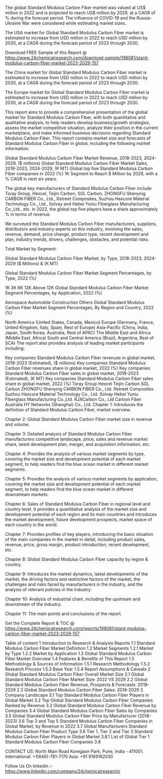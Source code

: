 The global Standard Modulus Carbon Fiber market was valued at US$ million in 2022 and is projected to reach US$ million by 2029, at a CAGR of % during the forecast period. The influence of COVID-19 and the Russia-Ukraine War were considered while estimating market sizes.

The USA market for Global Standard Modulus Carbon Fiber  market is estimated to increase from USD million in 2022 to reach USD million by 2030, at a CAGR during the forecast period of 2023 through 2030.

Download FREE Sample of this Report @ https://www.24chemicalresearch.com/download-sample/198081/stard-modulus-carbon-fiber-market-2023-2029-157

The China market for Global Standard Modulus Carbon Fiber  market is estimated to increase from USD million in 2022 to reach USD million by 2030, at a CAGR during the forecast period of 2023 through 2030.

The Europe market for Global Standard Modulus Carbon Fiber market is estimated to increase from USD million in 2022 to reach USD million by 2030, at a CAGR during the forecast period of 2023 through 2030.

This report aims to provide a comprehensive presentation of the global market for Standard Modulus Carbon Fiber, with both quantitative and qualitative analysis, to help readers develop business/growth strategies, assess the market competitive situation, analyze their position in the current marketplace, and make informed business decisions regarding Standard Modulus Carbon Fiber. This report contains market size and forecasts of Standard Modulus Carbon Fiber in global, including the following market information:

Global Standard Modulus Carbon Fiber Market Revenue, 2018-2023, 2024-2029, ($ millions)
Global Standard Modulus Carbon Fiber Market Sales, 2018-2023, 2024-2029, (K MT)
Global top five Standard Modulus Carbon Fiber companies in 2022 (%)
1K Segment to Reach $ Million by 2029, with a % CAGR in next six years.

The global key manufacturers of Standard Modulus Carbon Fiber include Toray Group, Hexcel, Teijin Carbon, SGL Carbon, ZHONGFU Shenying CARBON FIBER Co., Ltd., Illstreet Composites, Suzhou Haxcore Material Technology Co., Ltd., Solvay and Hebei Yuniu Fiberglass Manufacturing Co.,Ltd., etc. in 2022, the global top five players have a share approximately % in terms of revenue.

We surveyed the Standard Modulus Carbon Fiber manufacturers, suppliers, distributors and industry experts on this industry, involving the sales, revenue, demand, price change, product type, recent development and plan, industry trends, drivers, challenges, obstacles, and potential risks.

Total Market by Segment:

Global Standard Modulus Carbon Fiber Market, by Type, 2018-2023, 2024-2029 ($ Millions) & (K MT)

Global Standard Modulus Carbon Fiber Market Segment Percentages, by Type, 2022 (%)

1K
3K
6K
12K
Above 12K
Global Standard Modulus Carbon Fiber Market Segment Percentages, by Application, 2022 (%)

Aerospace
Automobile
Construction
Others
Global Standard Modulus Carbon Fiber Market Segment Percentages, By Region and Country, 2022 (%)

North America (United States, Canada, Mexico)
Europe (Germany, France, United Kingdom, Italy, Spain, Rest of Europe)
Asia-Pacific (China, India, Japan, South Korea, Australia, Rest of APAC)
The Middle East and Africa (Middle East, Africa)
South and Central America (Brazil, Argentina, Rest of SCA)
The report also provides analysis of leading market participants including:

Key companies Standard Modulus Carbon Fiber revenues in global market, 2018-2023 (Estimated), ($ millions)
Key companies Standard Modulus Carbon Fiber revenues share in global market, 2022 (%)
Key companies Standard Modulus Carbon Fiber sales in global market, 2018-2023 (Estimated), (K MT)
Key companies Standard Modulus Carbon Fiber sales share in global market, 2022 (%)
Toray Group
Hexcel
Teijin Carbon
SGL Carbon
ZHONGFU Shenying CARBON FIBER Co., Ltd.
Illstreet Composites
Suzhou Haxcore Material Technology Co., Ltd.
Solvay
Hebei Yuniu Fiberglass Manufacturing Co.,Ltd.
RJXCarbon Co., Ltd
Carbon Fiber Australia
HY Networks (Shanghai) Co., Ltd.
Chapter 1: Introduces the definition of Standard Modulus Carbon Fiber, market overview.

Chapter 2: Global Standard Modulus Carbon Fiber market size in revenue and volume.

Chapter 3: Detailed analysis of Standard Modulus Carbon Fiber manufacturers competitive landscape, price, sales and revenue market share, latest development plan, merger, and acquisition information, etc.

Chapter 4: Provides the analysis of various market segments by type, covering the market size and development potential of each market segment, to help readers find the blue ocean market in different market segments.

Chapter 5: Provides the analysis of various market segments by application, covering the market size and development potential of each market segment, to help readers find the blue ocean market in different downstream markets.

Chapter 6: Sales of Standard Modulus Carbon Fiber in regional level and country level. It provides a quantitative analysis of the market size and development potential of each region and its main countries and introduces the market development, future development prospects, market space of each country in the world.

Chapter 7: Provides profiles of key players, introducing the basic situation of the main companies in the market in detail, including product sales, revenue, price, gross margin, product introduction, recent development, etc.

Chapter 8: Global Standard Modulus Carbon Fiber capacity by region & country.

Chapter 9: Introduces the market dynamics, latest developments of the market, the driving factors and restrictive factors of the market, the challenges and risks faced by manufacturers in the industry, and the analysis of relevant policies in the industry.

Chapter 10: Analysis of industrial chain, including the upstream and downstream of the industry.

Chapter 11: The main points and conclusions of the report.

Get the Complete Report & TOC @ https://www.24chemicalresearch.com/reports/198081/stard-modulus-carbon-fiber-market-2023-2029-157

Table of content
1 Introduction to Research & Analysis Reports
1.1 Standard Modulus Carbon Fiber Market Definition
1.2 Market Segments
1.2.1 Market by Type
1.2.2 Market by Application
1.3 Global Standard Modulus Carbon Fiber Market Overview
1.4 Features & Benefits of This Report
1.5 Methodology & Sources of Information
1.5.1 Research Methodology
1.5.2 Research Process
1.5.3 Base Year
1.5.4 Report Assumptions & Caveats
2 Global Standard Modulus Carbon Fiber Overall Market Size
2.1 Global Standard Modulus Carbon Fiber Market Size: 2022 VS 2029
2.2 Global Standard Modulus Carbon Fiber Revenue, Prospects & Forecasts: 2018-2029
2.3 Global Standard Modulus Carbon Fiber Sales: 2018-2029
3 Company Landscape
3.1 Top Standard Modulus Carbon Fiber Players in Global Market
3.2 Top Global Standard Modulus Carbon Fiber Companies Ranked by Revenue
3.3 Global Standard Modulus Carbon Fiber Revenue by Companies
3.4 Global Standard Modulus Carbon Fiber Sales by Companies
3.5 Global Standard Modulus Carbon Fiber Price by Manufacturer (2018-2023)
3.6 Top 3 and Top 5 Standard Modulus Carbon Fiber Companies in Global Market, by Revenue in 2022
3.7 Global Manufacturers Standard Modulus Carbon Fiber Product Type
3.8 Tier 1, Tier 2 and Tier 3 Standard Modulus Carbon Fiber Players in Global Market
3.8.1 List of Global Tier 1 Standard Modulus Carbon Fiber Companies
3.8

CONTACT US:
North Main Road Koregaon Park, Pune, India - 411001.
International: +1(646)-781-7170
Asia: +91 9169162030

Follow Us On linkedin :- https://www.linkedin.com/company/24chemicalresearch/
